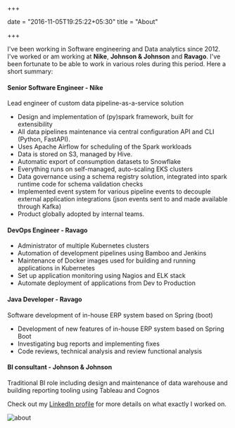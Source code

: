 +++

date = "2016-11-05T19:25:22+05:30"
title = "About"

+++

I've been working in Software engineering and Data analytics since 2012. I've worked or am working at **Nike**, **Johnson & Johnson** and **Ravago**. I've been fortunate to be able to work in various roles during this period. Here a short summary:

#### Senior Software Engineer - Nike


Lead engineer of custom data pipeline-as-a-service solution 

* Design and implementation of (py)spark framework, built for extensibility
* All data pipelines maintenance via central configuration API and CLI (Python, FastAPI).
* Uses Apache Airflow for scheduling of the Spark workloads
* Data is stored on S3, managed by Hive.
* Automatic export of consumption datasets to Snowflake
* Everything runs on self-managed, auto-scaling EKS clusters
* Data governance using a schema registry solution, integrated into spark runtime code for schema validation checks
* Implemented event system for various pipeline events to decouple external application integrations (json events sent to and made available through Kafka)
* Product globally adopted by internal teams.

#### DevOps Engineer - Ravago

* Administrator of multiple Kubernetes clusters
* Automation of development pipelines using Bamboo and
Jenkins
* Maintenance of Docker images used for building and running
applications in Kubernetes
* Set up application monitoring using Nagios and ELK stack
* Automate deployment of applications from Dev to Production

#### Java Developer - Ravago

Software development of in-house ERP system based on Spring (boot)

* Development of new features of in-house ERP system based
on Spring Boot
* Investigating bug reports and implementing fixes
* Code reviews, technical analysis and review functional analysis

#### BI consultant - Johnson & Johnson

Traditional BI role including design and maintenance of data warehouse and building reporting tooling using Tableau and Cognos


Check out my [LinkedIn profile](https://www.linkedin.com/in/sven-hofstede-864a9656/) for more details on what exactly I worked on.

![about](/img/about/about.jpeg)
